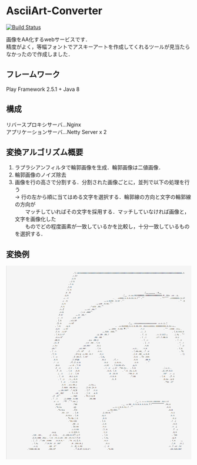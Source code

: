 # AsciiArt-Converter
[![Build Status](https://travis-ci.org/SoichiSumi/AsciiArtConverter-WebApp.svg?branch=master)](https://travis-ci.org/SoichiSumi/AsciiArtConverter-WebApp)


画像をAA化するwebサービスです．<br>
精度がよく，等幅フォントでアスキーアートを作成してくれるツールが見当たらなかったので作成しました．


## フレームワーク
Play Framework 2.5.1 + Java 8

## 構成
リバースプロキシサーバ...Nginx<br>
アプリケーションサーバ...Netty Server x 2

## 変換アルゴリズム概要
1. ラプラシアンフィルタで輪郭画像を生成．輪郭画像は二値画像．
2. 輪郭画像のノイズ除去
3. 画像を行の高さで分割する．分割された画像ごとに，並列で以下の処理を行う<br>
  → 行の左から順に当てはめる文字を選択する．輪郭線の方向と文字の輪郭線の方向が<br>
　　マッチしていればその文字を採用する．マッチしていなければ画像と，文字を画像化した<br>
　　ものでどの程度画素が一致しているかを比較し，十分一致しているものを選択する．

## 変換例
![image](sample.png)
